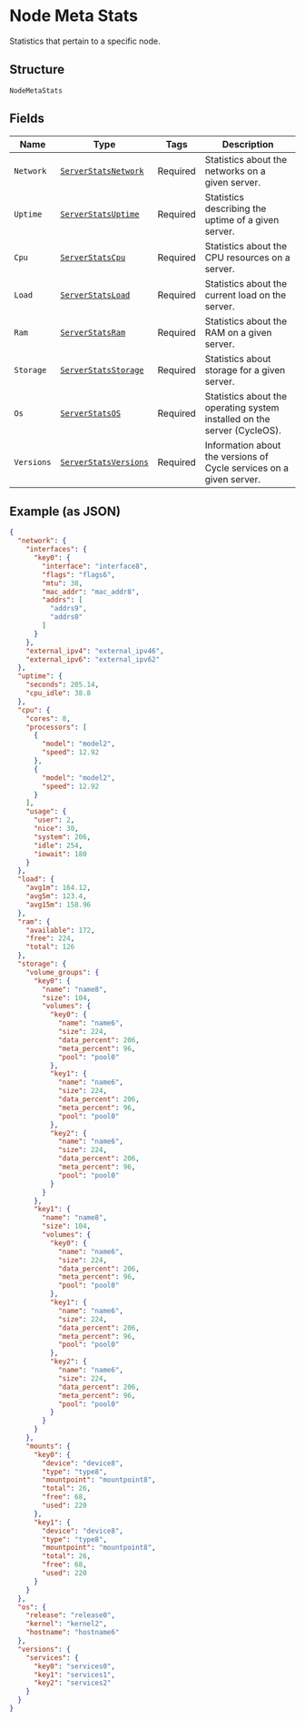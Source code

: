 
# Node Meta Stats

Statistics that pertain to a specific node.

## Structure

`NodeMetaStats`

## Fields

| Name | Type | Tags | Description |
|  --- | --- | --- | --- |
| `Network` | [`ServerStatsNetwork`](../../doc/models/server-stats-network.md) | Required | Statistics about the networks on a given server. |
| `Uptime` | [`ServerStatsUptime`](../../doc/models/server-stats-uptime.md) | Required | Statistics describing the uptime of a given server. |
| `Cpu` | [`ServerStatsCpu`](../../doc/models/server-stats-cpu.md) | Required | Statistics about the CPU resources on a server. |
| `Load` | [`ServerStatsLoad`](../../doc/models/server-stats-load.md) | Required | Statistics about the current load on the server. |
| `Ram` | [`ServerStatsRam`](../../doc/models/server-stats-ram.md) | Required | Statistics about the RAM on a given server. |
| `Storage` | [`ServerStatsStorage`](../../doc/models/server-stats-storage.md) | Required | Statistics about storage for a given server. |
| `Os` | [`ServerStatsOS`](../../doc/models/server-stats-os.md) | Required | Statistics about the operating system installed on the server (CycleOS). |
| `Versions` | [`ServerStatsVersions`](../../doc/models/server-stats-versions.md) | Required | Information about the versions of Cycle services on a given server. |

## Example (as JSON)

```json
{
  "network": {
    "interfaces": {
      "key0": {
        "interface": "interface8",
        "flags": "flags6",
        "mtu": 38,
        "mac_addr": "mac_addr8",
        "addrs": [
          "addrs9",
          "addrs0"
        ]
      }
    },
    "external_ipv4": "external_ipv46",
    "external_ipv6": "external_ipv62"
  },
  "uptime": {
    "seconds": 205.14,
    "cpu_idle": 38.8
  },
  "cpu": {
    "cores": 8,
    "processors": [
      {
        "model": "model2",
        "speed": 12.92
      },
      {
        "model": "model2",
        "speed": 12.92
      }
    ],
    "usage": {
      "user": 2,
      "nice": 30,
      "system": 206,
      "idle": 254,
      "iowait": 180
    }
  },
  "load": {
    "avg1m": 164.12,
    "avg5m": 123.4,
    "avg15m": 158.96
  },
  "ram": {
    "available": 172,
    "free": 224,
    "total": 126
  },
  "storage": {
    "volume_groups": {
      "key0": {
        "name": "name8",
        "size": 104,
        "volumes": {
          "key0": {
            "name": "name6",
            "size": 224,
            "data_percent": 206,
            "meta_percent": 96,
            "pool": "pool0"
          },
          "key1": {
            "name": "name6",
            "size": 224,
            "data_percent": 206,
            "meta_percent": 96,
            "pool": "pool0"
          },
          "key2": {
            "name": "name6",
            "size": 224,
            "data_percent": 206,
            "meta_percent": 96,
            "pool": "pool0"
          }
        }
      },
      "key1": {
        "name": "name8",
        "size": 104,
        "volumes": {
          "key0": {
            "name": "name6",
            "size": 224,
            "data_percent": 206,
            "meta_percent": 96,
            "pool": "pool0"
          },
          "key1": {
            "name": "name6",
            "size": 224,
            "data_percent": 206,
            "meta_percent": 96,
            "pool": "pool0"
          },
          "key2": {
            "name": "name6",
            "size": 224,
            "data_percent": 206,
            "meta_percent": 96,
            "pool": "pool0"
          }
        }
      }
    },
    "mounts": {
      "key0": {
        "device": "device8",
        "type": "type8",
        "mountpoint": "mountpoint8",
        "total": 26,
        "free": 68,
        "used": 220
      },
      "key1": {
        "device": "device8",
        "type": "type8",
        "mountpoint": "mountpoint8",
        "total": 26,
        "free": 68,
        "used": 220
      }
    }
  },
  "os": {
    "release": "release0",
    "kernel": "kernel2",
    "hostname": "hostname6"
  },
  "versions": {
    "services": {
      "key0": "services0",
      "key1": "services1",
      "key2": "services2"
    }
  }
}
```

